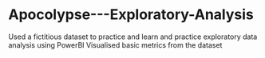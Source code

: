 # Apocolypse---Exploratory-Analysis
Used a fictitious dataset to practice and learn and practice exploratory data analysis using PowerBI 
Visualised basic metrics from the dataset 
